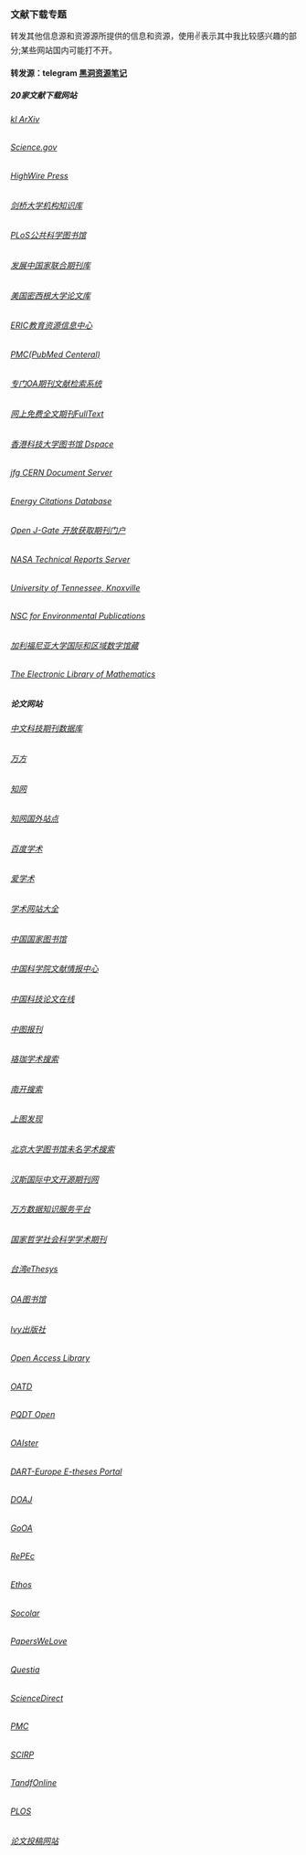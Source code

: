 ### 文献下载专题
转发其他信息源和资源源所提供的信息和资源，使用✌表示其中我比较感兴趣的部分;某些网站国内可能打不开。

#### 转发源：telegram [黑洞资源笔记](https://t.me/tieliu)

##### 20家文献下载网站
###### [kl ArXiv](http://t.cn/Ev33NSu)
###### [Science.gov](http://t.cn/hGZdTm)
###### [HighWire Press](http://t.cn/hGZd0I)
###### [剑桥大学机构知识库](http://t.cn/hGZdGi)
###### [PLoS公共科学图书馆](http://t.cn/hGWf4)
###### [发展中国家联合期刊库](http://t.cn/hGZskj)
###### [美国密西根大学论文库](http://t.cn/RcQEiTs)
###### [ERIC教育资源信息中心](http://t.cn/7VGYW)
###### [PMC(PubMed Centeral)](http://t.cn/hGWryd)
###### [专门OA期刊文献检索系统](http://t.cn/hOpxw)
###### [网上免费全文期刊FullText](http://t.cn/hGZdob)
###### [香港科技大学图书馆 Dspace](http://t.cn/hbiSch)
###### [jfg CERN Document Server](http://t.cn/aEKhTb)
###### [Energy Citations Database](http://t.cn/hbe535)
###### [Open J-Gate 开放获取期刊门户](http://t.cn/hGnWiq)
###### [NASA Technical Reports Server](http://t.cn/zYksnVP)
###### [University of Tennessee, Knoxville](http://t.cn/aEKL3w)
###### [NSC for Environmental Publications](http://t.cn/hGm0hi)
###### [加利福尼亚大学国际和区域数字馆藏](http://t.cn/RLSMRUz)
###### [The Electronic Library of Mathematics](http://t.cn/hGwtjP)

##### 论文网站
###### [中文科技期刊数据库](http://www.cqvip.com)
###### [万方](http://www.wanfangdata.com.cn/)
###### [知网](http://www.cnki.net/)
###### [知网国外站点](http://oversea.cnki.net)
###### [百度学术](http://xueshu.baidu.com/)
###### [爱学术](http://www.ixueshu.com)
###### [学术网站大全](http://t.cn/RhltSmt)
###### [中国国家图书馆](http://t.cn/RynPAkA)
###### [中国科学院文献情报中心](http://t.cn/hDUcEG)
###### [中国科技论文在线](http://t.cn/75vs4)
###### [中图报刊](http://t.cn/ammq3u)
###### [珞珈学术搜索](http://t.cn/RA3Mic1)
###### [南开搜索](http://t.cn/RETtl4o)
###### [上图发现](http://t.cn/RETtl49)
###### [北京大学图书馆未名学术搜索](http://t.cn/RETtl4C)
###### [汉斯国际中文开源期刊网](http://t.cn/Rq0h9sN)
###### [万方数据知识服务平台](http://t.cn/zOP5IsE)
###### [国家哲学社会科学学术期刊](http://t.cn/RXnk2WT)
###### [台湾eThesys](http://t.cn/hNGH1)
###### [OA图书馆](http://t.cn/zTYVHn0)
###### [Ivy出版社](http://t.cn/8FjNZ3r)
###### [Open Access Library](http://t.cn/hbIBuf)
###### [OATD](http://t.cn/Ry4DeU6)
###### [PQDT Open](http://t.cn/R1T8xih)
###### [OAIster](http://t.cn/R1T8xJo)
###### [DART-Europe E-theses Portal](http://t.cn/Rp8SwiK)
###### [DOAJ](http://t.cn/R4oJOP8)
###### [GoOA](http://t.cn/RAhrBY0)
###### [RePEc]( http://t.cn/hE2rw)
###### [Ethos]( http://t.cn/R0kLvxD)
###### [Socolar](http://t.cn/h9DWfo)
###### [PapersWeLove](http://t.cn/R1T8xJK)
###### [Questia](http://t.cn/RqZwJcO)
###### [ScienceDirect](http://t.cn/RfES3Iy)
###### [PMC](http://t.cn/RhSIRQd)
###### [SCIRP](http://t.cn/hb3nUJ)
###### [TandfOnline](http://t.cn/REaRU1s)
###### [PLOS](http://t.cn/ROBdWpt)
###### [论文投稿网站](http://u6.gg/dAQTp)
